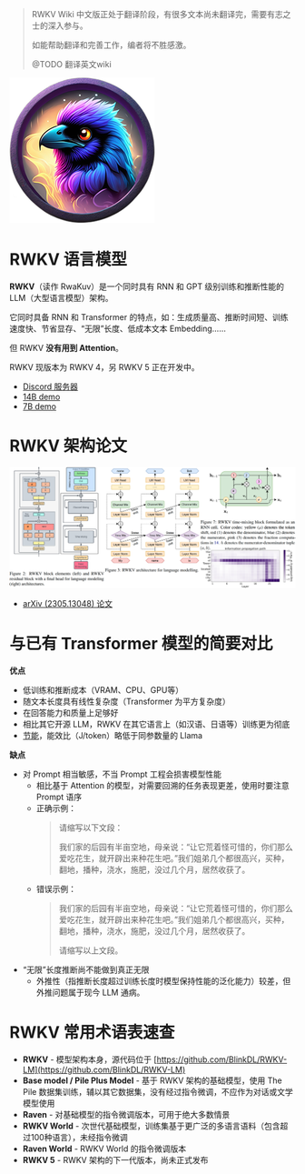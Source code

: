 > RWKV Wiki 中文版正处于翻译阶段，有很多文本尚未翻译完，需要有志之士的深入参与。
> 
> 如能帮助翻译和完善工作，编者将不胜感激。
> 
> @TODO 翻译英文wiki


![RWKV raven avartar](../img/rwkv-avartar-256p.png)

# RWKV 语言模型

**RWKV**（读作 RwaKuv）是一个同时具有 RNN 和 GPT 级别训练和推断性能的 LLM（大型语言模型）架构。

它同时具备 RNN 和 Transformer 的特点，如：生成质量高、推断时间短、训练速度快、节省显存、“无限”长度、低成本文本 Embedding……

但 RWKV **没有用到 Attention**。

RWKV 现版本为 RWKV 4，另 RWKV 5 正在开发中。

- [Discord 服务器](https://discord.gg/bDSBUMeFpc)
- [14B demo](https://huggingface.co/spaces/BlinkDL/ChatRWKV-gradio)
- [7B demo](https://huggingface.co/spaces/BlinkDL/Raven-RWKV-7B)

# RWKV 架构论文

[![RWKV 论文 cover](../img/RWKV-paper.png)](https://arxiv.org/abs/2305.13048)
- [arXiv (2305.13048) 论文](https://arxiv.org/abs/2305.13048)

# 与已有 Transformer 模型的简要对比

**优点**
+ 低训练和推断成本（VRAM、CPU、GPU等）
+ 随文本长度具有线性复杂度（Transformer 为平方复杂度）
+ 在回答能力和质量上足够好
+ 相比其它开源 LLM，RWKV 在其它语言上（如汉语、日语等）训练更为彻底
+ [节能](https://ml.energy/leaderboard)，能效比（J/token）略低于同参数量的 Llama

**缺点**
+ 对 Prompt 相当敏感，不当 Prompt 工程会损害模型性能
    + 相比基于 Attention 的模型，对需要回溯的任务表现更差，使用时要注意 Prompt 语序
    + 正确示例：
      > 请缩写以下文段：
      > 
      > 我们家的后园有半亩空地，母亲说：“让它荒着怪可惜的，你们那么爱吃花生，就开辟出来种花生吧。”我们姐弟几个都很高兴，买种，翻地，播种，浇水，施肥，没过几个月，居然收获了。
    + 错误示例：
      > 我们家的后园有半亩空地，母亲说：“让它荒着怪可惜的，你们那么爱吃花生，就开辟出来种花生吧。”我们姐弟几个都很高兴，买种，翻地，播种，浇水，施肥，没过几个月，居然收获了。
      > 
      > 请缩写以上文段。
+ “无限”长度推断尚不能做到真正无限
    + 外推性（指推断长度超过训练长度时模型保持性能的泛化能力）较差，但外推问题属于现今 LLM 通病。

# RWKV 常用术语表速查

- **RWKV** - 模型架构本身，源代码位于 [https://github.com/BlinkDL/RWKV-LM](https://github.com/BlinkDL/RWKV-LM)
- **Base model / Pile Plus Model** - 基于 RWKV 架构的基础模型，使用 The Pile 数据集训练，辅以其它数据集，没有经过指令微调，不应作为对话或文学模型使用
- **Raven** - 对基础模型的指令微调版本，可用于绝大多数情景
- **RWKV World** - 次世代基础模型，训练集基于更广泛的多语言语料（包含超过100种语言），未经指令微调
- **Raven World** - RWKV World 的指令微调版本
- **RWKV 5** - RWKV 架构的下一代版本，尚未正式发布
